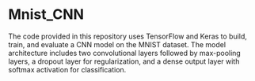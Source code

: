# Mnist_CNN
The code provided in this repository uses TensorFlow and Keras to build, train, and evaluate a CNN model on the MNIST dataset. The model architecture includes two convolutional layers followed by max-pooling layers, a dropout layer for regularization, and a dense output layer with softmax activation for classification.
